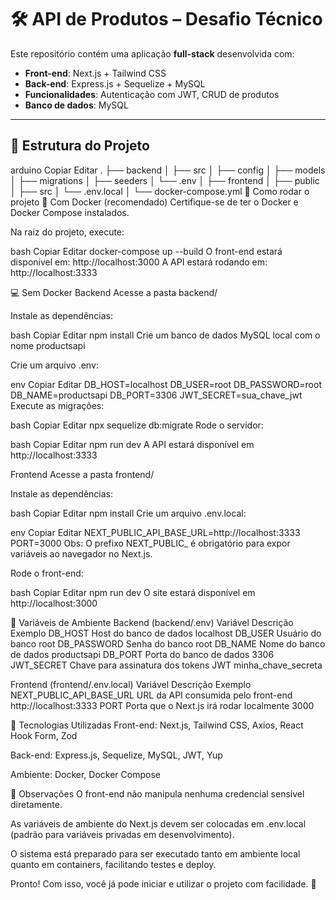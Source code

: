 # 🛠️ API de Produtos – Desafio Técnico

Este repositório contém uma aplicação **full-stack** desenvolvida com:

- **Front-end**: Next.js + Tailwind CSS  
- **Back-end**: Express.js + Sequelize + MySQL  
- **Funcionalidades**: Autenticação com JWT, CRUD de produtos  
- **Banco de dados**: MySQL

---

## 📁 Estrutura do Projeto

arduino
Copiar
Editar
.
├── backend
│   ├── src
│   ├── config
│   ├── models
│   ├── migrations
│   ├── seeders
│   └── .env
│
├── frontend
│   ├── public
│   ├── src
│   └── .env.local
│
└── docker-compose.yml
🚀 Como rodar o projeto
🐳 Com Docker (recomendado)
Certifique-se de ter o Docker e Docker Compose instalados.

Na raiz do projeto, execute:

bash
Copiar
Editar
docker-compose up --build
O front-end estará disponível em: http://localhost:3000
A API estará rodando em: http://localhost:3333

💻 Sem Docker
Backend
Acesse a pasta backend/

Instale as dependências:

bash
Copiar
Editar
npm install
Crie um banco de dados MySQL local com o nome productsapi

Crie um arquivo .env:

env
Copiar
Editar
DB_HOST=localhost
DB_USER=root
DB_PASSWORD=root
DB_NAME=productsapi
DB_PORT=3306
JWT_SECRET=sua_chave_jwt
Execute as migrações:

bash
Copiar
Editar
npx sequelize db:migrate
Rode o servidor:

bash
Copiar
Editar
npm run dev
A API estará disponível em http://localhost:3333

Frontend
Acesse a pasta frontend/

Instale as dependências:

bash
Copiar
Editar
npm install
Crie um arquivo .env.local:

env
Copiar
Editar
NEXT_PUBLIC_API_BASE_URL=http://localhost:3333
PORT=3000
Obs: O prefixo NEXT_PUBLIC_ é obrigatório para expor variáveis ao navegador no Next.js.

Rode o front-end:

bash
Copiar
Editar
npm run dev
O site estará disponível em http://localhost:3000

🔐 Variáveis de Ambiente
Backend (backend/.env)
Variável	Descrição	Exemplo
DB_HOST	Host do banco de dados	localhost
DB_USER	Usuário do banco	root
DB_PASSWORD	Senha do banco	root
DB_NAME	Nome do banco de dados	productsapi
DB_PORT	Porta do banco de dados	3306
JWT_SECRET	Chave para assinatura dos tokens JWT	minha_chave_secreta

Frontend (frontend/.env.local)
Variável	Descrição	Exemplo
NEXT_PUBLIC_API_BASE_URL	URL da API consumida pelo front-end	http://localhost:3333
PORT	Porta que o Next.js irá rodar localmente	3000

🔗 Tecnologias Utilizadas
Front-end: Next.js, Tailwind CSS, Axios, React Hook Form, Zod

Back-end: Express.js, Sequelize, MySQL, JWT, Yup

Ambiente: Docker, Docker Compose

📝 Observações
O front-end não manipula nenhuma credencial sensível diretamente.

As variáveis de ambiente do Next.js devem ser colocadas em .env.local (padrão para variáveis privadas em desenvolvimento).

O sistema está preparado para ser executado tanto em ambiente local quanto em containers, facilitando testes e deploy.

Pronto! Com isso, você já pode iniciar e utilizar o projeto com facilidade. 🚀
